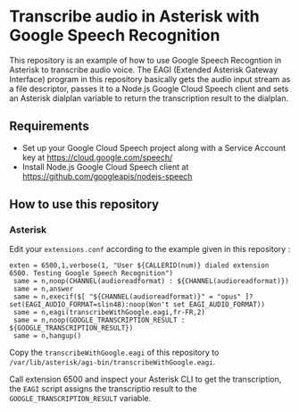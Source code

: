 # Transcribe audio in Asterisk with Google Speech Recognition

This repository is an example of how to use Google Speech Recogntion in Asterisk to transcribe audio voice. The EAGI (Extended Asterisk Gateway Interface) program in this repository basically gets the audio input stream as a file descriptor, passes it to a Node.js Google Cloud Speech client and sets an Asterisk dialplan variable to return the transcription result to the dialplan.

## Requirements

- Set up your Google Cloud Speech project along with a Service Account key at https://cloud.google.com/speech/
- Install Node.js Google Cloud Speech client at https://github.com/googleapis/nodejs-speech

## How to use this repository

### Asterisk

Edit your `extensions.conf` according to the example given in this repository :

```
exten = 6500,1,verbose(1, "User ${CALLERID(num)} dialed extension 6500. Testing Google Speech Recognition")
 same = n,noop(CHANNEL(audioreadformat) : ${CHANNEL(audioreadformat)})
 same = n,answer
 same = n,execif($[ "${CHANNEL(audioreadformat)}" = "opus" ]?set(EAGI_AUDIO_FORMAT=slin48):noop(Won't set EAGI_AUDIO_FORMAT))
 same = n,eagi(transcribeWithGoogle.eagi,fr-FR,2)
 same = n,noop(GOOGLE_TRANSCRIPTION_RESULT : ${GOOGLE_TRANSCRIPTION_RESULT})
 same = n,hangup()
```

Copy the `transcribeWithGoogle.eagi` of this repository to `/var/lib/asterisk/agi-bin/transcribeWithGoogle.eagi`.

Call extension 6500 and inspect your Asterisk CLI to get the transcription, the `EAGI` script assigns the transcriptio result to the `GOOGLE_TRANSCRIPTION_RESULT` variable.

